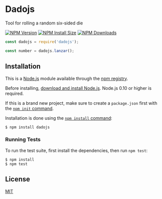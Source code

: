 # Dadojs

Tool for rolling a random six-sided die

  [![NPM Version][npm-version-image]][npm-url]
  [![NPM Install Size][npm-install-size-image]][npm-install-size-url]
  [![NPM Downloads][npm-downloads-image]][npm-downloads-url]

```js
const dadojs = require('dadojs');

const number = dadojs.lanzar();
```

## Installation

This is a [Node.js](https://nodejs.org/en/) module available through the
[npm registry](https://www.npmjs.com/).

Before installing, [download and install Node.js](https://nodejs.org/en/download/).
Node.js 0.10 or higher is required.

If this is a brand new project, make sure to create a `package.json` first with
the [`npm init` command](https://docs.npmjs.com/creating-a-package-json-file).

Installation is done using the
[`npm install` command](https://docs.npmjs.com/getting-started/installing-npm-packages-locally):

```console
$ npm install dadojs
```

### Running Tests

To run the test suite, first install the dependencies, then run `npm test`:

```console
$ npm install
$ npm test
```

## License

  [MIT](LICENSE)

[npm-downloads-image]: https://badgen.net/npm/dm/dadojs
[npm-downloads-url]: https://npmcharts.com/compare/dadojs?minimal=true
[npm-install-size-image]: https://badgen.net/packagephobia/install/dadojs
[npm-install-size-url]: https://packagephobia.com/result?p=dadojs
[npm-url]: https://npmjs.org/package/dadojs
[npm-version-image]: https://badgen.net/npm/v/dadojs